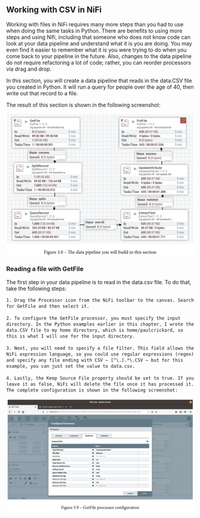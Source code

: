 ## Working with CSV in NiFi

Working with files in NiFi requires many more steps than you had to use when doing the same tasks in Python. There are benefits to using more steps and using Nifi, including that someone who does not know code can look at your data pipeline and understand what it is you are doing. You may even find it easier to remember what it is you were trying to do when you come back to your pipeline in the future. Also, changes to the data pipeline do not require refactoring a lot of code; rather, you can reorder processors via drag and drop.

In this section, you will create a data pipeline that reads in the data.CSV file you created in Python. It will run a query for people over the age of 40, then write out that record to
a file.

The result of this section is shown in the following screenshot:

<img src="../img/3.8.png">

### Reading a file with GetFile
The first step in your data pipeline is to read in the data.csv file. To do that, take the following steps:

    1. Drag the Processor icon from the NiFi toolbar to the canvas. Search for GetFile and then select it.
    
    2. To configure the GetFile processor, you must specify the input directory. In the Python examples earlier in this chapter, I wrote the data.CSV file to my home directory, which is home/paulcrickard, so this is what I will use for the input directory.
    
    3. Next, you will need to specify a file filter. This field allows the NiFi expression language, so you could use regular expressions (regex) and specify any file ending with CSV – [^\.].*\.CSV – but for this example, you can just set the value to data.csv.
    
    4. Lastly, the Keep Source File property should be set to true. If you leave it as false, NiFi will delete the file once it has processed it. The complete configuration is shown in the following screenshot:

<img src="../img/3.9.png">

